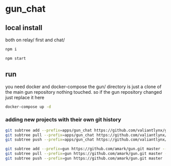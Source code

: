 # gun_chat
## local install 
both on relay/ first and chat/
```bash
npm i
```

```bash
npm start
```

## run
you need docker and docker-compose
the gun/ directory is just a clone of the main gun repository nothing touched. so if the gun repository changed just replace it here

```bash
docker-compose up -d
```

### adding new projects with their own git history
```sh
git subtree add --prefix=apps/gun_chat https://github.com/valiantlynx/gun_chat.git main --squash
git subtree pull --prefix=apps/gun_chat https://github.com/valiantlynx/gun_chat.git main --squash
git subtree push --prefix=apps/gun_chat https://github.com/valiantlynx/gun_chat.git main

git subtree add --prefix=gun https://github.com/amark/gun.git master --squash
git subtree pull --prefix=gun https://github.com/amark/gun.git master --squash
git subtree push --prefix=gun https://github.com/amark/gun.git master
```
